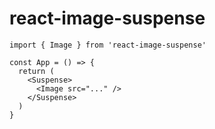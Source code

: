 # react-image-suspense

```tsx
import { Image } from 'react-image-suspense'

const App = () => {
  return (
    <Suspense>
      <Image src="..." />
    </Suspense>
  )
}
```

